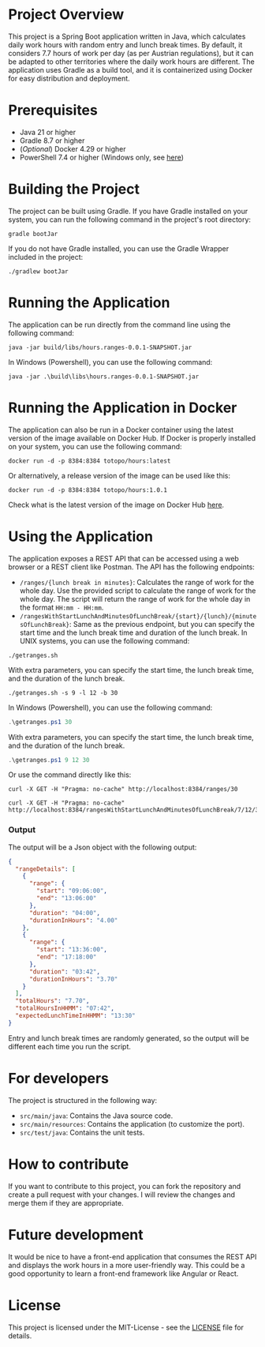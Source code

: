 # Project Overview
This project is a Spring Boot application written in Java, which calculates daily work hours with random entry and lunch
break times. By default, it considers 7.7 hours of work per day (as per Austrian regulations), but it can be adapted to
other territories where the daily work hours are different.
The application uses Gradle as a build tool, and it is containerized using Docker for easy distribution and deployment.

# Prerequisites
- Java 21 or higher
- Gradle 8.7 or higher
- (*Optional*) Docker 4.29 or higher
- PowerShell 7.4 or higher (Windows only,
  see [here](https://learn.microsoft.com/en-us/powershell/scripting/install/installing-powershell-on-windows?view=powershell-7.4))

# Building the Project
The project can be built using Gradle. If you have Gradle installed on your system, you can run the following command in
the project's root directory:
```shell
gradle bootJar
```
If you do not have Gradle installed, you can use the Gradle Wrapper included in the project:
```shell
./gradlew bootJar
```

# Running the Application
The application can be run directly from the command line using the following command:
```shell
java -jar build/libs/hours.ranges-0.0.1-SNAPSHOT.jar
```
In Windows (Powershell), you can use the following command:
```shell
java -jar .\build\libs\hours.ranges-0.0.1-SNAPSHOT.jar
```

# Running the Application in Docker
The application can also be run in a Docker container using the latest version of the image available on Docker Hub. If Docker is properly installed on your system, you can use the following command:
```shell
docker run -d -p 8384:8384 totopo/hours:latest
```
Or alternatively, a release version of the image can be used like this:
```shell
docker run -d -p 8384:8384 totopo/hours:1.0.1
```
Check what is the latest version of the image on Docker
Hub [here](https://hub.docker.com/repository/docker/totopo/hours/tags).

# Using the Application
The application exposes a REST API that can be accessed using a web browser or a REST client like Postman. The API has
the following endpoints:

- `/ranges/{lunch break in minutes}`: Calculates the range of work for the whole day.
  Use the provided script to calculate the range of work for the whole day. The script will return the range of work for
  the whole day in the format `HH:mm - HH:mm`.
- `/rangesWithStartLunchAndMinutesOfLunchBreak/{start}/{lunch}/{minutesOfLunchBreak}`: Same as the previous endpoint,
  but
  you can specify the start time and the lunch break time and duration of the lunch break.
  In UNIX systems, you can use the following command:
```shell
./getranges.sh
```

With extra parameters, you can specify the start time, the lunch break time, and the duration of the lunch break.

```shell
./getranges.sh -s 9 -l 12 -b 30
```

In Windows (Powershell), you can use the following command:

```powershell
.\getranges.ps1 30
```

With extra parameters, you can specify the start time, the lunch break time, and the duration of the lunch break.
```powershell
.\getranges.ps1 9 12 30
```
Or use the command directly like this:
```shell
curl -X GET -H "Pragma: no-cache" http://localhost:8384/ranges/30
```

```shell
curl -X GET -H "Pragma: no-cache" http://localhost:8384/rangesWithStartLunchAndMinutesOfLunchBreak/7/12/30
```

### Output

The output will be a Json object with the following output:

```json
{
  "rangeDetails": [
    {
      "range": {
        "start": "09:06:00",
        "end": "13:06:00"
      },
      "duration": "04:00",
      "durationInHours": "4.00"
    },
    {
      "range": {
        "start": "13:36:00",
        "end": "17:18:00"
      },
      "duration": "03:42",
      "durationInHours": "3.70"
    }
  ],
  "totalHours": "7.70",
  "totalHoursInHHMM": "07:42",
  "expectedLunchTimeInHHMM": "13:30"
}
```
Entry and lunch break times are randomly generated, so the output will be different each time you run the script.

# For developers
The project is structured in the following way:
- `src/main/java`: Contains the Java source code.
- `src/main/resources`: Contains the application (to customize the port).
- `src/test/java`: Contains the unit tests.

# How to contribute
If you want to contribute to this project, you can fork the repository and create a pull request with your changes. I
will review the changes and merge them if they are appropriate.

# Future development
It would be nice to have a front-end application that consumes the REST API and displays the work hours in a more
user-friendly way. This could be a good opportunity to learn a front-end framework like Angular or React.

# License

This project is licensed under the MIT-License - see the [LICENSE](LICENSE) file for details.